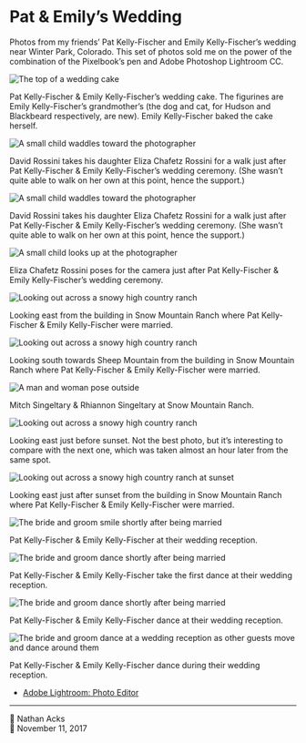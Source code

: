 # Pat & Emily’s Wedding

Photos from my friends’ Pat Kelly-Fischer and Emily Kelly-Fischer’s wedding near Winter Park, Colorado. This set of photos sold me on the power of the combination of the Pixelbook’s pen and Adobe Photoshop Lightroom CC.

![The top of a wedding cake](assets/0a5b502974f808e8b1668f1dbde34d28.webp)

Pat Kelly-Fischer & Emily Kelly-Fischer’s wedding cake. The figurines are Emily Kelly-Fischer’s grandmother’s (the dog and cat, for Hudson and Blackbeard respectively, are new). Emily Kelly-Fischer baked the cake herself.

![A small child waddles toward the photographer](assets/2d0617b353dc34039ce7d09f20e2946d.webp)

David Rossini takes his daughter Eliza Chafetz Rossini for a walk just after Pat Kelly-Fischer & Emily Kelly-Fischer’s wedding ceremony. (She wasn’t quite able to walk on her own at this point, hence the support.)

![A small child waddles toward the photographer](assets/c04822e724242a01e3c9e1d7e363b817.webp)

David Rossini takes his daughter Eliza Chafetz Rossini for a walk just after Pat Kelly-Fischer & Emily Kelly-Fischer’s wedding ceremony. (She wasn’t quite able to walk on her own at this point, hence the support.)

![A small child looks up at the photographer](assets/169c12afe08737b288b54d33db2a20b2.webp)

Eliza Chafetz Rossini poses for the camera just after Pat Kelly-Fischer & Emily Kelly-Fischer’s wedding ceremony.

![Looking out across a snowy high country ranch](assets/e47f2eb3098d5b36cb659eea1cee3b9b.webp)

Looking east from the building in Snow Mountain Ranch where Pat Kelly-Fischer & Emily Kelly-Fischer were married.

![Looking out across a snowy high country ranch](assets/a5a9ab3a85c1c851045201357a921335.webp)

Looking south towards Sheep Mountain from the building in Snow Mountain Ranch where Pat Kelly-Fischer & Emily Kelly-Fischer were married.

![A man and woman pose outside](assets/3ec44e4bfc142419082ee25b1beba73e.webp)

Mitch Singeltary & Rhiannon Singeltary at Snow Mountain Ranch.

![Looking out across a snowy high country ranch](assets/a7468ceb3ab20e1de09bea62994f045f.webp)

Looking east just before sunset. Not the best photo, but it’s interesting to compare with the next one, which was taken almost an hour later from the same spot.

![Looking out across a snowy high country ranch at sunset](assets/2e3627ee3c1418320c10c84abb400b34.webp)

Looking east just after sunset from the building in Snow Mountain Ranch where Pat Kelly-Fischer & Emily Kelly-Fischer were married.

![The bride and groom smile shortly after being married](assets/9e4256c8d838a99471ba01c311781d51.webp)

Pat Kelly-Fischer & Emily Kelly-Fischer at their wedding reception.

![The bride and groom dance shortly after being married](assets/d6ee16af2644f7aa3e31d8a8007d0a61.webp)

Pat Kelly-Fischer & Emily Kelly-Fischer take the first dance at their wedding reception.

![The bride and groom dance shortly after being married](assets/a5d10cd10fefeeadd1e307b8f4ffbcf7.webp)

Pat Kelly-Fischer & Emily Kelly-Fischer dance at their wedding reception.

![The bride and groom dance at a wedding reception as other guests move and dance around them](assets/708a0d3bd895ae549c9bb33962fe974d.webp)

Pat Kelly-Fischer & Emily Kelly-Fischer dance during their wedding reception.

* [Adobe Lightroom: Photo Editor](https://play.google.com/store/apps/details?id=com.adobe.lrmobile)

- - - -

<span aria-hidden="true">👤</span> Nathan Acks  
<span aria-hidden="true">📅</span> November 11, 2017
